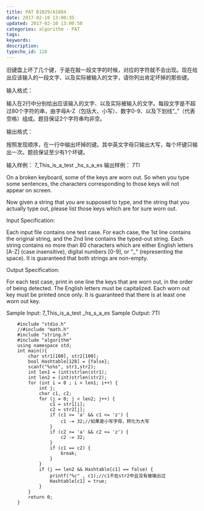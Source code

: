 ```yaml
---
title: PAT B1029/A1084
date: 2017-02-10 13:00:35
updated: 2017-02-10 13:00:50
categories: algorithm - PAT
tags: 
keywords:
description:
typecho_id: 118
---
```

旧键盘上坏了几个键，于是在敲一段文字的时候，对应的字符就不会出现。现在给出应该输入的一段文字、以及实际被输入的文字，请你列出肯定坏掉的那些键。

输入格式：

输入在2行中分别给出应该输入的文字、以及实际被输入的文字。每段文字是不超过80个字符的串，由字母A-Z（包括大、小写）、数字0-9、以及下划线“_”（代表空格）组成。题目保证2个字符串均非空。

输出格式：

按照发现顺序，在一行中输出坏掉的键。其中英文字母只输出大写，每个坏键只输出一次。题目保证至少有1个坏键。

输入样例：
7_This_is_a_test
_hs_s_a_es
输出样例：
7TI

On a broken keyboard, some of the keys are worn out. So when you type some sentences, the characters corresponding to those keys will not appear on screen.

Now given a string that you are supposed to type, and the string that you actually type out, please list those keys which are for sure worn out.

Input Specification:

Each input file contains one test case. For each case, the 1st line contains the original string, and the 2nd line contains the typed-out string. Each string contains no more than 80 characters which are either English letters [A-Z] (case insensitive), digital numbers [0-9], or "_" (representing the space). It is guaranteed that both strings are non-empty.

Output Specification:

For each test case, print in one line the keys that are worn out, in the order of being detected. The English letters must be capitalized. Each worn out key must be printed once only. It is guaranteed that there is at least one worn out key.

Sample Input:
7_This_is_a_test
_hs_s_a_es
Sample Output:
7TI

```
    #include "stdio.h"
    //#include "math.h"
    #include "string.h"
    #include "algorithm"
    using namespace std;
    int main(){
        char str1[100], str2[100];
        bool Hashtable[128] = {false};
        scanf("%s%s", str1,str2);
        int len1 = (int)strlen(str1);
        int len2 = (int)strlen(str2);
        for (int i = 0 ; i < len1; i++) {
            int j;
            char c1, c2;
            for (j = 0; j < len2; j++) {
                c1 = str1[i];
                c2 = str2[j];
                if (c1 >= 'a' && c1 <= 'z') {
                    c1 -= 32;//如果是小写字母，转化为大写
                }
                if (c2 >= 'a' && c2 <= 'z') {
                    c2 -= 32;
                }
                if (c1 == c2) {
                    break;
                }
            }
            if (j == len2 && Hashtable[c1] == false) {
                printf("%c" , c1);//c1不在str2中且没有被输出过
                Hashtable[c1] = true;
            }
        }
        return 0;
    }
```